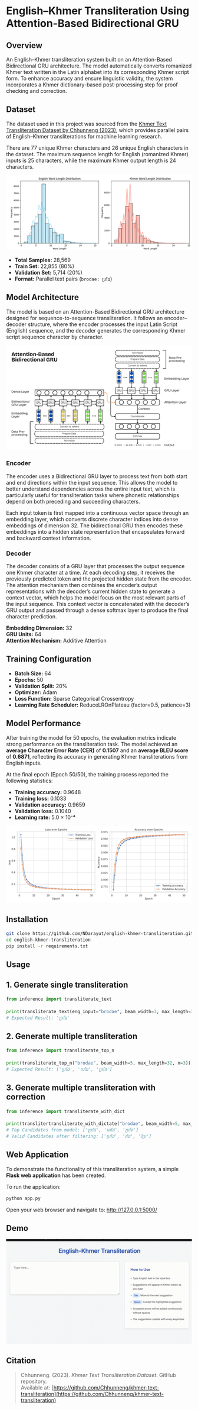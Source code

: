 # English–Khmer Transliteration Using Attention-Based Bidirectional GRU

## Overview
An English–Khmer transliteration system built on an Attention-Based Bidirectional GRU architecture. The model automatically converts romanized Khmer text written in the Latin alphabet into its corresponding Khmer script form. To enhance accuracy and ensure linguistic validity, the system incorporates a Khmer dictionary-based post-processing step for proof checking and correction.

## Dataset  
The dataset used in this project was sourced from the [Khmer Text Transliteration Dataset by Chhunneng (2023)](https://github.com/Chhunneng/khmer-text-transliteration), which provides parallel pairs of English–Khmer transliterations for machine learning research.  

There are 77 unique Khmer characters and 26 unique English characters in the dataset. The maximum sequence length for English (romanized Khmer) inputs is 25 characters, while the maximum Khmer output length is 24 characters.

![Word Length Distribution](./assets/word_length.png)

- **Total Samples:** 28,569  
- **Train Set:** 22,855 (80%)  
- **Validation Set:** 5,714 (20%)  
- **Format:** Parallel text pairs (`brodae: ប្រដែ`)

## Model Architecture
The model is based on an Attention-Based Bidirectional GRU architecture designed for sequence-to-sequence transliteration. It follows an encoder–decoder structure, where the encoder processes the input Latin Script (English) sequence, and the decoder generates the corresponding Khmer script sequence character by character.

![Model's Architecture](./assets/architecture.png)

### Encoder  
The encoder uses a Bidirectional GRU layer to process text from both start and end directions within the input sequence. This allows the model to better understand dependencies across the entire input text, which is particularly useful for transliteration tasks where phonetic relationships depend on both preceding and succeeding characters.  

Each input token is first mapped into a continuous vector space through an embedding layer, which converts discrete character indices into dense embeddings of dimension 32. The bidirectional GRU then encodes these embeddings into a hidden state representation that encapsulates forward and backward context information.  

### Decoder  
The decoder consists of a GRU layer that processes the output sequence one Khmer character at a time. At each decoding step, it receives the previously predicted token and the projected hidden state from the encoder. The attention mechanism then combines the encoder’s output representations with the decoder’s current hidden state to generate a context vector, which helps the model focus on the most relevant parts of the input sequence. This context vector is concatenated with the decoder’s GRU output and passed through a dense softmax layer to produce the final character prediction.

**Embedding Dimension:** 32  
**GRU Units:** 64  
**Attention Mechanism:** Additive Attention  

## Training Configuration
- **Batch Size:** 64  
- **Epochs:** 50  
- **Validation Split:** 20%  
- **Optimizer:** Adam  
- **Loss Function:** Sparse Categorical Crossentropy  
- **Learning Rate Scheduler:** ReduceLROnPlateau (factor=0.5, patience=3)

## Model Performance  
After training the model for 50 epochs, the evaluation metrics indicate strong performance on the transliteration task. The model achieved an **average Character Error Rate (CER)** of **0.1507** and an **average BLEU score** of **0.6871**, reflecting its accuracy in generating Khmer transliterations from English inputs.

At the final epoch (Epoch 50/50), the training process reported the following statistics:

- **Training accuracy:** 0.9648  
- **Training loss:** 0.1033  
- **Validation accuracy:** 0.9659  
- **Validation loss:** 0.1040  
- **Learning rate:** 5.0 × 10⁻⁴  

![Model's Performance](./assets/curve.png)

## Installation
```bash
git clone https://github.com/NDarayut/english-khmer-transliteration.git
cd english-khmer-transliteration
pip install -r requirements.txt
```

## Usage  
## 1. Generate single transliteration  
```python
from inference import transliterate_text

print(transliterate_text(eng_input="brodae", beam_width=3, max_length=32))
# Expected Result: 'ប្រដែ'
```

## 2. Generate multiple transliteration  
```python
from inference import transliterate_top_n

print(transliterate_top_n("brodae", beam_width=5, max_length=32, n=3))
# Expected Result: ['ប្រដែ', 'បរដែ', 'ប្រតែ']
```

## 3. Generate multiple transliteration with correction 
```python
from inference import transliterate_with_dict

print(translitertransliterate_with_dictate("brodae", beam_width=5, max_length=32, n=3, max_distance=2))
# Top Candidates from model: ['ប្រដែ', 'បរដែ', 'ប្រតែ']
# Valid Candidates after filtering: ['ប្រដែ', 'រដែ', 'ប្រែ']
```

## Web Application  
To demonstrate the functionality of this transliteration system, a simple **Flask web application** has been created.  

To run the application:
```bash
python app.py
```

Open your web browser and navigate to:
http://127.0.0.1:5000/


## Demo  
![Web Application](./assets/video.gif)

## Citation
> Chhunneng. (2023). *Khmer Text Transliteration Dataset*. GitHub repository.  
> Available at: [https://github.com/Chhunneng/khmer-text-transliteration](https://github.com/Chhunneng/khmer-text-transliteration)
